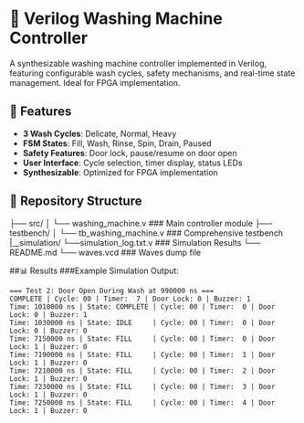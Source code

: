 # 🧺 Verilog Washing Machine Controller

A synthesizable washing machine controller implemented in Verilog, featuring configurable wash cycles, safety mechanisms, and real-time state management. Ideal for FPGA implementation.

## 🚀 Features
- **3 Wash Cycles**: Delicate, Normal, Heavy
- **FSM States**: Fill, Wash, Rinse, Spin, Drain, Paused
- **Safety Features**: Door lock, pause/resume on door open
- **User Interface**: Cycle selection, timer display, status LEDs
- **Synthesizable**: Optimized for FPGA implementation

## 📂 Repository Structure
├── src/
│ └── washing_machine.v ### Main controller module
├── testbench/
│ └── tb_washing_machine.v ### Comprehensive testbench
|__simulation/
           └──simulation_log.txt.v ### Simulation Results
└── README.md
└── waves.vcd ### Waves dump file

##📊 Results
###Example Simulation Output:
``` 
=== Test 2: Door Open During Wash at 990000 ns ===
COMPLETE | Cycle: 00 | Timer:  7 | Door Lock: 0 | Buzzer: 1
Time: 1010000 ns | State: COMPLETE | Cycle: 00 | Timer:  0 | Door Lock: 0 | Buzzer: 1
Time: 1030000 ns | State: IDLE     | Cycle: 00 | Timer:  0 | Door Lock: 0 | Buzzer: 0
Time: 7150000 ns | State: FILL     | Cycle: 00 | Timer:  0 | Door Lock: 1 | Buzzer: 0
Time: 7190000 ns | State: FILL     | Cycle: 00 | Timer:  1 | Door Lock: 1 | Buzzer: 0
Time: 7210000 ns | State: FILL     | Cycle: 00 | Timer:  2 | Door Lock: 1 | Buzzer: 0
Time: 7230000 ns | State: FILL     | Cycle: 00 | Timer:  3 | Door Lock: 1 | Buzzer: 0
Time: 7250000 ns | State: FILL     | Cycle: 00 | Timer:  4 | Door Lock: 1 | Buzzer: 0 
```